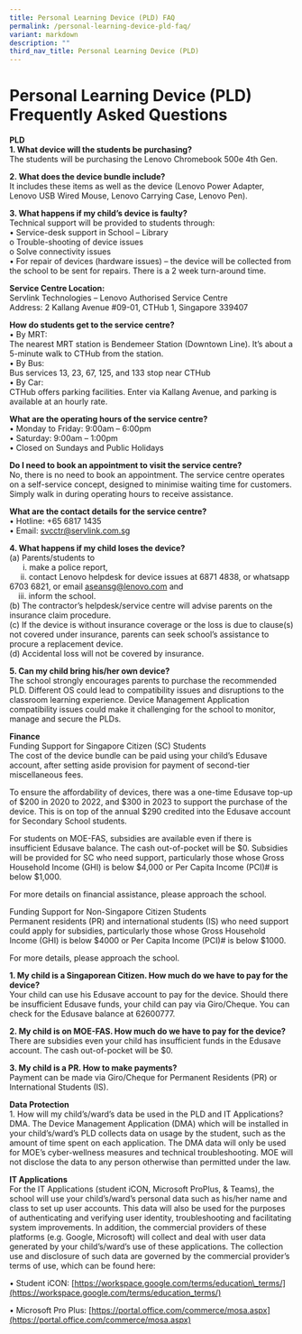 ```yaml
---
title: Personal Learning Device (PLD) FAQ
permalink: /personal-learning-device-pld-faq/
variant: markdown
description: ""
third_nav_title: Personal Learning Device (PLD)
---
```

# Personal Learning Device (PLD) Frequently Asked Questions

**PLD**  
**1\. What device will the students be purchasing?**  
The students will be purchasing the Lenovo Chromebook 500e 4th Gen.

**2\. What does the device bundle include?**  
It includes these items as well as the device (Lenovo Power Adapter, Lenovo USB Wired Mouse, Lenovo Carrying Case, Lenovo Pen).

**3\. What happens if my child’s device is faulty?**  
Technical support will be provided to students through:  
• Service-desk support in School – Library  
o Trouble-shooting of device issues  
o Solve connectivity issues  
• For repair of devices (hardware issues) – the device will be collected from the school to be sent for repairs. There is a 2 week turn-around time.<br>

**Service Centre Location:**<br>
Servlink Technologies – Lenovo Authorised Service Centre<br>
Address: 2 Kallang Avenue #09-01, CTHub 1, Singapore 339407

**How do students get to the service centre?**<br>
•	By MRT:<br>
The nearest MRT station is Bendemeer Station (Downtown Line). It’s about a 5-minute walk to CTHub from the station.<br>
•	By Bus: <br>
Bus services 13, 23, 67, 125, and 133 stop near CTHub <br>
•	By Car: <br>
CTHub offers parking facilities. Enter via Kallang Avenue, and parking is available at an hourly rate. 

**What are the operating hours of the service centre?** <br>
•	Monday to Friday: 9:00am – 6:00pm <br>
•	Saturday: 9:00am – 1:00pm <br>
•	Closed on Sundays and Public Holidays<br>

**Do I need to book an appointment to visit the service centre?**<br>
No, there is no need to book an appointment. The service centre operates on a self-service concept, designed to minimise waiting time for customers. Simply walk in during operating hours to receive assistance.

**What are the contact details for the service centre?**<br>
•	Hotline: +65 6817 1435 <br>
•	Email: svcctr@servlink.com.sg <br>

**4\. What happens if my child loses the device?**  
(a) Parents/students to  
&nbsp; &nbsp; &nbsp; i. make a police report,  
&nbsp; &nbsp; &nbsp;ii. contact Lenovo helpdesk for device issues at 6871 4838, or whatsapp 6703 6821, or email aseansg@lenovo.com and  
&nbsp; &nbsp; iii. inform the school.<br>
(b) The contractor’s helpdesk/service centre will advise parents on the insurance claim procedure.<br>
(c) If the device is without insurance coverage or the loss is due to clause(s) not covered under insurance, parents can seek school’s assistance to procure a replacement device.<br>
(d) Accidental loss will not be covered by insurance.<br>

**5\. Can my child bring his/her own device?**  
The school strongly encourages parents to purchase the recommended PLD. Different OS could lead to compatibility issues and disruptions to the classroom learning experience. Device Management Application compatibility issues could make it challenging for the school to monitor, manage and secure the PLDs.

**Finance**  
Funding Support for Singapore Citizen (SC) Students  
The cost of the device bundle can be paid using your child’s Edusave account, after setting aside provision for payment of second-tier miscellaneous fees.

To ensure the affordability of devices, there was a one-time Edusave top-up of $200 in 2020 to 2022, and $300 in 2023 to support the purchase of the device. This is on top of the annual $290 credited into the Edusave account for Secondary School students.

For students on MOE-FAS, subsidies are available even if there is insufficient Edusave balance. The cash out-of-pocket will be $0. Subsidies will be provided for SC who need support, particularly those whose Gross Household Income (GHI) is below $4,000 or Per Capita Income (PCI)# is below $1,000.

For more details on financial assistance, please approach the school.

Funding Support for Non-Singapore Citizen Students  
Permanent residents (PR) and international students (IS) who need support could apply for subsidies, particularly those whose Gross Household Income (GHI) is below $4000 or Per Capita Income (PCI)# is below $1000.

For more details, please approach the school.

**1\. My child is a Singaporean Citizen. How much do we have to pay for the device?**  
Your child can use his Edusave account to pay for the device. Should there be insufficient Edusave funds, your child can pay via Giro/Cheque. You can check for the Edusave balance at 62600777.

**2\. My child is on MOE-FAS. How much do we have to pay for the device?**  
There are subsidies even your child has insufficient funds in the Edusave account. The cash out-of-pocket will be $0.

**3\. My child is a PR. How to make payments?**  
Payment can be made via Giro/Cheque for Permanent Residents (PR) or International Students (IS).

**Data Protection**  
1\. How will my child’s/ward’s data be used in the PLD and IT Applications?  
DMA. The Device Management Application (DMA) which will be installed in your child’s/ward’s PLD collects data on usage by the student, such as the amount of time spent on each application. The DMA data will only be used for MOE’s cyber-wellness measures and technical troubleshooting. MOE will not disclose the data to any person otherwise than permitted under the law.

**IT Applications**  
For the IT Applications (student iCON, Microsoft ProPlus, &amp; Teams), the school will use your child’s/ward’s personal data such as his/her name and class to set up user accounts. This data will also be used for the purposes of authenticating and verifying user identity, troubleshooting and facilitating system improvements. In addition, the commercial providers of these platforms (e.g. Google, Microsoft) will collect and deal with user data generated by your child’s/ward’s use of these applications. The collection use and disclosure of such data are governed by the commercial provider’s terms of use, which can be found here:

• Student iCON:&nbsp;[https://workspace.google.com/terms/education\_terms/](https://workspace.google.com/terms/education_terms/)

• Microsoft Pro Plus:&nbsp;[https://portal.office.com/commerce/mosa.aspx](https://portal.office.com/commerce/mosa.aspx)